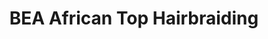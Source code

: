 ---
title: "BEA African Top Hairbraiding"
url: /bridgeport/bea-african-top-hairbraiding/
shop: beauty
---